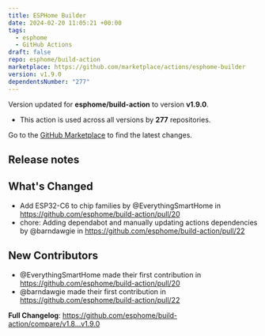 ```yaml
---
title: ESPHome Builder
date: 2024-02-20 11:05:21 +00:00
tags:
  - esphome
  - GitHub Actions
draft: false
repo: esphome/build-action
marketplace: https://github.com/marketplace/actions/esphome-builder
version: v1.9.0
dependentsNumber: "277"
---
```



Version updated for **esphome/build-action** to version **v1.9.0**.
- This action is used across all versions by **277** repositories.

Go to the [GitHub Marketplace](https://github.com/marketplace/actions/esphome-builder) to find the latest changes.

## Release notes

## What's Changed
* Add ESP32-C6 to chip families by @EverythingSmartHome in https://github.com/esphome/build-action/pull/20
* chore: Adding dependabot and manually updating actions dependencies by @barndawgie in https://github.com/esphome/build-action/pull/22

## New Contributors
* @EverythingSmartHome made their first contribution in https://github.com/esphome/build-action/pull/20
* @barndawgie made their first contribution in https://github.com/esphome/build-action/pull/22

**Full Changelog**: https://github.com/esphome/build-action/compare/v1.8...v1.9.0
